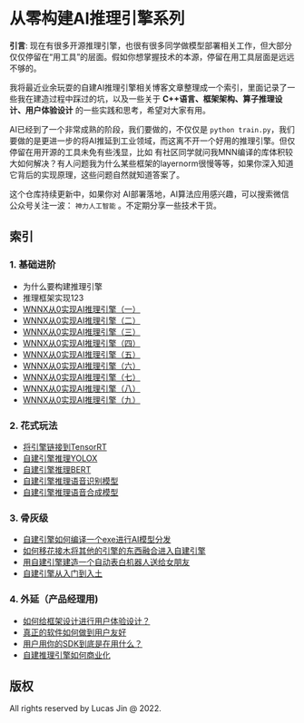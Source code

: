 # 从零构建AI推理引擎系列

**引言**: 现在有很多开源推理引擎，也很有很多同学做模型部署相关工作，但大部分仅仅停留在“用工具”的层面。假如你想掌握技术的本源，停留在用工具层面是远远不够的。

我将最近业余玩耍的自建AI推理引擎相关博客文章整理成一个索引，里面记录了一些我在建造过程中踩过的坑，以及一些关于 **C++语言、框架架构、算子推理设计、用户体验设计** 的一些实践和思考，希望对大家有用。

AI已经到了一个非常成熟的阶段，我们要做的，不仅仅是 `python train.py`，我们要做的是更进一步的将AI推延到工业领域，而这离不开一个好用的推理引擎。但仅停留在用开源的工具未免有些浅显，比如 有社区同学就问我MNN编译的库体积较大如何解决？有人问题我为什么某些框架的layernorm很慢等等，如果你深入知道它背后的实现原理，这些问题自然就知道答案了。

这个仓库持续更新中，如果你对 AI部署落地，AI算法应用感兴趣，可以搜索微信公众号关注一波： `神力人工智能` 。不定期分享一些技术干货。


## 索引


### 1. 基础进阶

- 为什么要构建推理引擎
- 推理框架实现123
- [WNNX从0实现AI推理引擎（一）](https://www.yuque.com/docs/share/39b4cdc7-3379-4cf1-86a5-3a261fcde5f1)
- [WNNX从0实现AI推理引擎（二）](https://www.yuque.com/docs/share/d164b0cd-8dc9-41e9-a1ad-e0e83af72152)
- [WNNX从0实现AI推理引擎（三）](https://www.yuque.com/docs/share/94e5a932-25ed-4b52-9c7a-0cd928c6500a)
- [WNNX从0实现AI推理引擎（四）](https://www.yuque.com/docs/share/5c19f243-aac3-4a4a-baa8-a8c6730b4cf1)
- [WNNX从0实现AI推理引擎（五）](mds/2022_06_06_12_WNNX从0实现AI推理引擎（五）.md)
- [WNNX从0实现AI推理引擎（六）](mds/2022_06_07_11_WNNX从零实现一个AI推理引擎（六）.md)
- [WNNX从0实现AI推理引擎（七）](mds/2022_08_01_03_WNNX从0实现AI推理引擎之终结篇前序.md)
- [WNNX从0实现AI推理引擎（八）](mds/2022_06_06_12_WNNX从0实现AI推理引擎（五）.md)
- [WNNX从0实现AI推理引擎（九）](mds/2022_06_06_12_WNNX从0实现AI推理引擎（五）.md)


### 2. 花式玩法

- [将引擎链接到TensorRT]()
- [自建引擎推理YOLOX]()
- [自建引擎推理BERT]()
- [自建引擎推理语音识别模型]()
- [自建引擎推理语音合成模型]()


### 3. 骨灰级

- [自建引擎如何编译一个exe进行AI模型分发]()
- [如何移花接木将其他的引擎的东西融合进入自建引擎]()
- [用自建引擎建造一个自动表白机器人送给女朋友]()
- [自建引擎从入门到入土]()


### 4. 外延（产品经理用)

- [如何给框架设计进行用户体验设计？]()
- [真正的软件如何做到用户友好]()
- [用户用你的SDK到底是在用什么？]()
- [自建推理引擎如何商业化]()


## 版权

All rights reserved by Lucas Jin @ 2022. 